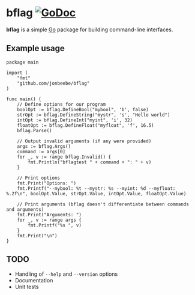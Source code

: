 # bflag [![GoDoc](https://godoc.org/github.com/mitchellh/cli?status.png)](https://godoc.org/github.com/mitchellh/cli)

**bflag** is a simple [Go](https://golang.org) package for building command-line interfaces.

## Example usage

    package main

    import (
        "fmt"
        "github.com/jonbeebe/bflag"
    )

    func main() {
        // Define options for our program
        boolOpt := bflag.DefineBool("mybool", 'b', false)
        strOpt := bflag.DefineString("mystr", 's', "Hello world")
        intOpt := bflag.DefineInt("myint", 'i', 32)
        floatOpt := bflag.DefineFloat("myfloat", 'f', 16.5)
        bflag.Parse()

        // Output invalid arguments (if any were provided)
        args := bflag.Args()
        command := args[0]
        for _, v := range bflag.Invalid() {
            fmt.Println("bflagtest " + command + ": " + v)
        }

        // Print options
        fmt.Print("Options: ")
        fmt.Printf("--mybool: %t --mystr: %s --myint: %d --myfloat: %.2f\n", boolOpt.Value, strOpt.Value, intOpt.Value, floatOpt.Value)

        // Print arguments (bflag doesn't differentiate between commands and arguments)
        fmt.Print("Arguments: ")
        for _, v := range args {
            fmt.Printf("%s ", v)
        }
        fmt.Print("\n")
    }

## TODO

* Handling of `--help` and `--version` options
* Documentation
* Unit tests